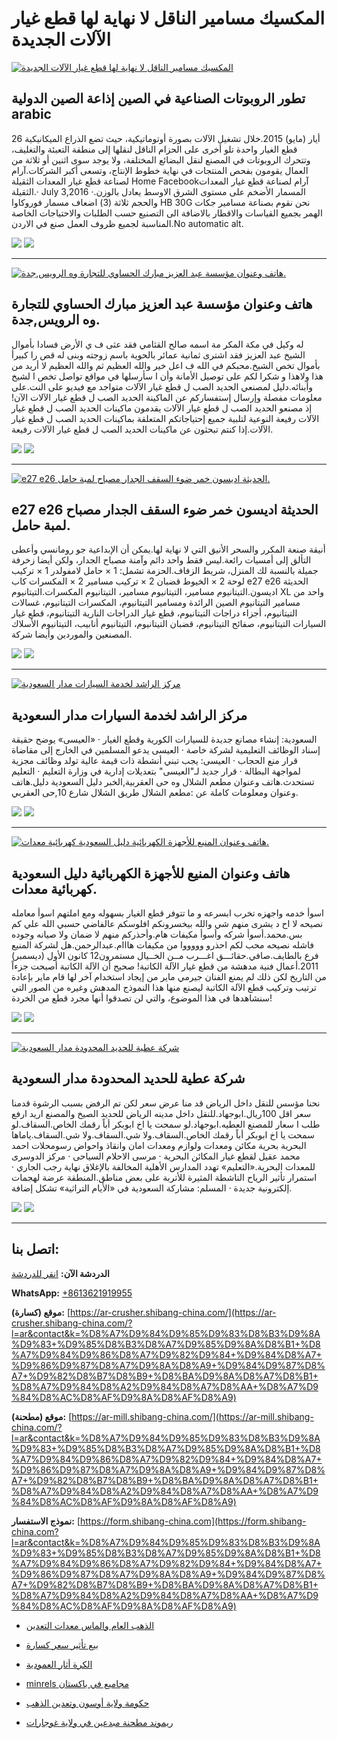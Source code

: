 # المكسيك مسامير الناقل لا نهاية لها قطع غيار الآلات الجديدة

<a href="https://swt.shibang-china.com/?l=ar&img&k=%D8%A7%D9%84%D9%85%D9%83%D8%B3%D9%8A%D9%83+%D9%85%D8%B3%D8%A7%D9%85%D9%8A%D8%B1+%D8%A7%D9%84%D9%86%D8%A7%D9%82%D9%84+%D9%84%D8%A7+%D9%86%D9%87%D8%A7%D9%8A%D8%A9+%D9%84%D9%87%D8%A7+%D9%82%D8%B7%D8%B9+%D8%BA%D9%8A%D8%A7%D8%B1+%D8%A7%D9%84%D8%A2%D9%84%D8%A7%D8%AA+%D8%A7%D9%84%D8%AC%D8%AF%D9%8A%D8%AF%D8%A9" target="_blank">![المكسيك مسامير الناقل لا نهاية لها قطع غيار الآلات الجديدة](http://static.shibang-china.com/all-800x300/286.jpg)</a>

## تطور الروبوتات الصناعية في الصين إذاعة الصين الدولية arabic
26 أيار (مايو) 2015.خلال تشغيل الآلات بصورة أوتوماتيكية، حيث تضع الذراع الميكانيكية قطع الغيار واحدة تلو أخرى على الحزام الناقل لنقلها إلى منطقة التعبئة والتغليف، وتتحرك الروبوتات في المصنع لنقل البضائع المختلفة، ولا يوجد سوى اثنين أو ثلاثة من العمال يقومون بفحص المنتجات في نهاية خطوط الإنتاج، وتسعى أكبر الشركات.آرام لصناعة قطع غيار المعدات الثقيلة Home Facebookآرام لصناعة قطع غيار المعدات الثقيلة.· July 3,2016 ·.المسمار الأضخم على مستوى الشرق الاوسط يعادل بالوزن والحجم ثلاثة (3) اضعاف مسمار فوروكاوا HB 30G نحن نقوم بصناعة مسامير جكات الهمر بجميع القياسات والاقطار بالاضافة الى التصنيع حسب الطلبات والاحتياجات الخاصة المناسبة لجميع ظروف العمل صنع في الاردن.No automatic alt.


<a href="https://whatsapp.shibangsoft.com/WhatsApp.php" target="_blank" title="WhatsApp">![](http://static.shibang-china.com/icon/whatsapp.png)</a> <a href="https://swt.shibang-china.com/?l=ar&icon&k=%D8%A7%D9%84%D9%85%D9%83%D8%B3%D9%8A%D9%83+%D9%85%D8%B3%D8%A7%D9%85%D9%8A%D8%B1+%D8%A7%D9%84%D9%86%D8%A7%D9%82%D9%84+%D9%84%D8%A7+%D9%86%D9%87%D8%A7%D9%8A%D8%A9+%D9%84%D9%87%D8%A7+%D9%82%D8%B7%D8%B9+%D8%BA%D9%8A%D8%A7%D8%B1+%D8%A7%D9%84%D8%A2%D9%84%D8%A7%D8%AA+%D8%A7%D9%84%D8%AC%D8%AF%D9%8A%D8%AF%D8%A9" target="_blank">![](http://static.shibang-china.com/icon/chat-ar.png)</a>

---

<a href="https://swt.shibang-china.com/?l=ar&img&k=%D8%A7%D9%84%D9%85%D9%83%D8%B3%D9%8A%D9%83+%D9%85%D8%B3%D8%A7%D9%85%D9%8A%D8%B1+%D8%A7%D9%84%D9%86%D8%A7%D9%82%D9%84+%D9%84%D8%A7+%D9%86%D9%87%D8%A7%D9%8A%D8%A9+%D9%84%D9%87%D8%A7+%D9%82%D8%B7%D8%B9+%D8%BA%D9%8A%D8%A7%D8%B1+%D8%A7%D9%84%D8%A2%D9%84%D8%A7%D8%AA+%D8%A7%D9%84%D8%AC%D8%AF%D9%8A%D8%AF%D8%A9" target="_blank">![هاتف وعنوان مؤسسة عبد العزيز مبارك الحساوي للتجارة وه الرويس,جدة.](http://static.shibang-china.com/all-800x300/511.jpg)</a>

## هاتف وعنوان مؤسسة عبد العزيز مبارك الحساوي للتجارة وه الرويس,جدة.
له وكيل في مكة المكر مة اسمه صالح القثامي فقد عثى ف ي الأرض فسادا بأموال الشيخ عبد العزيز فقد اشترى ثمانية عمائر بالحوية باسم زوجته وبنى له قص را كبيرأ بأموال تخص الشيخ.محبكم في الله ف اعل خير والله العظيم ثم والله العظيم لا أريد من هذا ولاهذا و شكرا لكم على توصيل الأمانة وأن ا سأرسلها في مواقع تواصل تخص ا لشيخ وأبنائه.دليل لمصنعي الحديد الصب ل قطع غيار الآلات متواجد مع فيديو على النت.على معلومات مفصلة وإرسال إستفساركم عن الماكينة الحديد الصب ل قطع غيار الآلات الآن! إذ مصنعو الحديد الصب ل قطع غيار الآلات يقدمون ماكينات الحديد الصب ل قطع غيار الآلات رفيعة النوعية لتلبية جميع إحتياجاتكم المتعلقة بماكينات الحديد الصب ل قطع غيار الآلات.إذا كنتم تبحثون عن ماكينات الحديد الصب ل قطع غيار الآلات رفيعة.


<a href="https://whatsapp.shibangsoft.com/WhatsApp.php" target="_blank" title="WhatsApp">![](http://static.shibang-china.com/icon/whatsapp.png)</a> <a href="https://swt.shibang-china.com/?l=ar&icon&k=%D8%A7%D9%84%D9%85%D9%83%D8%B3%D9%8A%D9%83+%D9%85%D8%B3%D8%A7%D9%85%D9%8A%D8%B1+%D8%A7%D9%84%D9%86%D8%A7%D9%82%D9%84+%D9%84%D8%A7+%D9%86%D9%87%D8%A7%D9%8A%D8%A9+%D9%84%D9%87%D8%A7+%D9%82%D8%B7%D8%B9+%D8%BA%D9%8A%D8%A7%D8%B1+%D8%A7%D9%84%D8%A2%D9%84%D8%A7%D8%AA+%D8%A7%D9%84%D8%AC%D8%AF%D9%8A%D8%AF%D8%A9" target="_blank">![](http://static.shibang-china.com/icon/chat-ar.png)</a>

---

<a href="https://swt.shibang-china.com/?l=ar&img&k=%D8%A7%D9%84%D9%85%D9%83%D8%B3%D9%8A%D9%83+%D9%85%D8%B3%D8%A7%D9%85%D9%8A%D8%B1+%D8%A7%D9%84%D9%86%D8%A7%D9%82%D9%84+%D9%84%D8%A7+%D9%86%D9%87%D8%A7%D9%8A%D8%A9+%D9%84%D9%87%D8%A7+%D9%82%D8%B7%D8%B9+%D8%BA%D9%8A%D8%A7%D8%B1+%D8%A7%D9%84%D8%A2%D9%84%D8%A7%D8%AA+%D8%A7%D9%84%D8%AC%D8%AF%D9%8A%D8%AF%D8%A9" target="_blank">![e27 e26 الحديثة اديسون خمر ضوء السقف الجدار مصباح لمبة حامل.](http://static.shibang-china.com/all-800x300/1016.jpg)</a>

## e27 e26 الحديثة اديسون خمر ضوء السقف الجدار مصباح لمبة حامل.
أنيقة صنعة المكرر والسحر الأنيق التي لا نهاية لها.يمكن أن الإبداعية جو رومانسي وأعطى التألق إلى أمسيات رائعة.ليس فقط واحد دائم وآمنة مصباح الجدار، ولكن أيضا زخرفة جميلة بالنسبة لك المنزل، شريط الزفاف.الحزمة تشمل: 1 × حامل لامفولدر 1 × تركيب لوحة 2 × الخيوط قضبان 2 × تركيب مسامير 2 × المكسرات كاب e27 e26 الحديثة اديسون.التيتانيوم مسامير، التيتانيوم مسامير، التيتانيوم المكسرات.التيتانيوم XL واحد من مسامير التيتانيوم الصين الرائدة ومسامير التيتانيوم، المكسرات التيتانيوم، غسالات التيتانيوم، أجزاء دراجات التيتانيوم، قطع غيار الدراجات النارية التيتانيوم، قطع غيار السيارات التيتانيوم، صفائح التيتانيوم، قضبان التيتانيوم، التيتانيوم أنابيب، التيتانيوم الأسلاك المصنعين والموردين وأيضا شركة.


<a href="https://whatsapp.shibangsoft.com/WhatsApp.php" target="_blank" title="WhatsApp">![](http://static.shibang-china.com/icon/whatsapp.png)</a> <a href="https://swt.shibang-china.com/?l=ar&icon&k=%D8%A7%D9%84%D9%85%D9%83%D8%B3%D9%8A%D9%83+%D9%85%D8%B3%D8%A7%D9%85%D9%8A%D8%B1+%D8%A7%D9%84%D9%86%D8%A7%D9%82%D9%84+%D9%84%D8%A7+%D9%86%D9%87%D8%A7%D9%8A%D8%A9+%D9%84%D9%87%D8%A7+%D9%82%D8%B7%D8%B9+%D8%BA%D9%8A%D8%A7%D8%B1+%D8%A7%D9%84%D8%A2%D9%84%D8%A7%D8%AA+%D8%A7%D9%84%D8%AC%D8%AF%D9%8A%D8%AF%D8%A9" target="_blank">![](http://static.shibang-china.com/icon/chat-ar.png)</a>

---

<a href="https://swt.shibang-china.com/?l=ar&img&k=%D8%A7%D9%84%D9%85%D9%83%D8%B3%D9%8A%D9%83+%D9%85%D8%B3%D8%A7%D9%85%D9%8A%D8%B1+%D8%A7%D9%84%D9%86%D8%A7%D9%82%D9%84+%D9%84%D8%A7+%D9%86%D9%87%D8%A7%D9%8A%D8%A9+%D9%84%D9%87%D8%A7+%D9%82%D8%B7%D8%B9+%D8%BA%D9%8A%D8%A7%D8%B1+%D8%A7%D9%84%D8%A2%D9%84%D8%A7%D8%AA+%D8%A7%D9%84%D8%AC%D8%AF%D9%8A%D8%AF%D8%A9" target="_blank">![مركز الراشد لخدمة السيارات مدار السعودية](http://static.shibang-china.com/all-800x300/259.jpg)</a>

## مركز الراشد لخدمة السيارات مدار السعودية
السعودية: إنشاء مصانع جديدة للسيارات الكورية وقطع الغيار &middot; «العيسى» يوضح حقيقة إسناد الوظائف التعليمية لشركة خاصة &middot; العيسى يدعو المسلمين في الخارج إلى مقاضاة قرار منع الحجاب &middot; العيسى: يجب تبني أنشطة ذات قيمة عالية تولد وظائف مجزية لمواجهة البطالة &middot; قرار جديد لـ&quot;العيسى&quot; بتعديلات إدارية في وزارة التعليم &middot; التعليم تستحدث.هاتف وعنوان مطعم الشلال وه حى العقربية,الخبر دليل السعودية دليل.هاتف وعنوان ومعلومات كاملة عن :مطعم الشلال طريق الشلال شارع 10,حى العقربي.


<a href="https://whatsapp.shibangsoft.com/WhatsApp.php" target="_blank" title="WhatsApp">![](http://static.shibang-china.com/icon/whatsapp.png)</a> <a href="https://swt.shibang-china.com/?l=ar&icon&k=%D8%A7%D9%84%D9%85%D9%83%D8%B3%D9%8A%D9%83+%D9%85%D8%B3%D8%A7%D9%85%D9%8A%D8%B1+%D8%A7%D9%84%D9%86%D8%A7%D9%82%D9%84+%D9%84%D8%A7+%D9%86%D9%87%D8%A7%D9%8A%D8%A9+%D9%84%D9%87%D8%A7+%D9%82%D8%B7%D8%B9+%D8%BA%D9%8A%D8%A7%D8%B1+%D8%A7%D9%84%D8%A2%D9%84%D8%A7%D8%AA+%D8%A7%D9%84%D8%AC%D8%AF%D9%8A%D8%AF%D8%A9" target="_blank">![](http://static.shibang-china.com/icon/chat-ar.png)</a>

---

<a href="https://swt.shibang-china.com/?l=ar&img&k=%D8%A7%D9%84%D9%85%D9%83%D8%B3%D9%8A%D9%83+%D9%85%D8%B3%D8%A7%D9%85%D9%8A%D8%B1+%D8%A7%D9%84%D9%86%D8%A7%D9%82%D9%84+%D9%84%D8%A7+%D9%86%D9%87%D8%A7%D9%8A%D8%A9+%D9%84%D9%87%D8%A7+%D9%82%D8%B7%D8%B9+%D8%BA%D9%8A%D8%A7%D8%B1+%D8%A7%D9%84%D8%A2%D9%84%D8%A7%D8%AA+%D8%A7%D9%84%D8%AC%D8%AF%D9%8A%D8%AF%D8%A9" target="_blank">![هاتف وعنوان المنيع للأجهزة الكهربائية دليل السعودية كهربائية معدات.](http://static.shibang-china.com/all-800x300/1111.jpg)</a>

## هاتف وعنوان المنيع للأجهزة الكهربائية دليل السعودية كهربائية معدات.
اسوأ خدمه واجهزه تخرب ابسرعه و ما تتوفر قطع الغيار بسهوله ومع املتهم اسوأ معامله نصيحه لا اح د يشرى منهم شي والله بيخسرونكم افلوسكم عالفاضي حسبي الله علي كم بس.محمد.أسوأ شركه وأسوأ مكيفات هام.وأحذركم منهم لا ضمان ولا صيانه وجوده فاشله نصيحه محب لكم احذرو وووووا من مكيفات هااام.عبدالرحمن.هل لشركة المنيع فرع بالطايف.صافي.حقائـــق اغـــرب مــن الخــيال مستمرون12 كانون الأول (ديسمبر) 2011.أعمال فنية مدهشة من قطع غيار الآلة الكاتبة! صحيح أن الآلة الكاتبة أصبحت جزءاً من التاريخ لكن ذلك لم يمنع الفنان جيرمي ماير من إيجاد استخدام آخر لها قام ماير بإعادة ترتيب وتركيب قطع الآلة الكاتبة ليصنع منها هذا النموذج المدهش وغيره من الصور التي سنشاهدها في هذا الموضوع، والتي لن تصدقوا أنها مجرد قطع من الخردة!


<a href="https://whatsapp.shibangsoft.com/WhatsApp.php" target="_blank" title="WhatsApp">![](http://static.shibang-china.com/icon/whatsapp.png)</a> <a href="https://swt.shibang-china.com/?l=ar&icon&k=%D8%A7%D9%84%D9%85%D9%83%D8%B3%D9%8A%D9%83+%D9%85%D8%B3%D8%A7%D9%85%D9%8A%D8%B1+%D8%A7%D9%84%D9%86%D8%A7%D9%82%D9%84+%D9%84%D8%A7+%D9%86%D9%87%D8%A7%D9%8A%D8%A9+%D9%84%D9%87%D8%A7+%D9%82%D8%B7%D8%B9+%D8%BA%D9%8A%D8%A7%D8%B1+%D8%A7%D9%84%D8%A2%D9%84%D8%A7%D8%AA+%D8%A7%D9%84%D8%AC%D8%AF%D9%8A%D8%AF%D8%A9" target="_blank">![](http://static.shibang-china.com/icon/chat-ar.png)</a>

---

<a href="https://swt.shibang-china.com/?l=ar&img&k=%D8%A7%D9%84%D9%85%D9%83%D8%B3%D9%8A%D9%83+%D9%85%D8%B3%D8%A7%D9%85%D9%8A%D8%B1+%D8%A7%D9%84%D9%86%D8%A7%D9%82%D9%84+%D9%84%D8%A7+%D9%86%D9%87%D8%A7%D9%8A%D8%A9+%D9%84%D9%87%D8%A7+%D9%82%D8%B7%D8%B9+%D8%BA%D9%8A%D8%A7%D8%B1+%D8%A7%D9%84%D8%A2%D9%84%D8%A7%D8%AA+%D8%A7%D9%84%D8%AC%D8%AF%D9%8A%D8%AF%D8%A9" target="_blank">![شركة عطية للحديد المحدودة مدار السعودية](http://static.shibang-china.com/all-800x300/1364.jpg)</a>

## شركة عطية للحديد المحدودة مدار السعودية
نحنا مؤسس للنقل داخل الرياض قد منا عرض سعر لكن تم الرفض بسبب الرشوة قدمنا سعر اقل 100ريال.ابوجهاد.للنقل داخل مدينه الرياض للحديد الصيخ والمصنع اريد ارفع طلب ا سعار للمصنع العطيه.ابوجهاد.لو سمحت يا اخ ابوبكر أباً رقمك الخاص.السقاف.لو سمحت يا اخ ابوبكر أباً رقمك الخاص.السقاف.ولا شي.السقاف.ولا شي.السقاف.ياماها البحرية بحرية مكائن ومعدات ولوازم ومعدات امان وانقاذ واحواض رسومحلات احمد محمد عقيل لقطع غيار المكائن البحرية &middot; مرسى الاحلام السياحى &middot; مركز الدوسرى للمعدات البحرية.«التعليم» تهدد المدارس الأهلية المخالفة بالإغلاق نهاية رجب الجاري &middot; استمرار تأثير الرياح الناشطة المثيرة للأتربة على بعض مناطق.المنطقة عرضة لهجمات إلكترونية جديدة &middot; المسلم: مشاركة السعودية في «الأيام التراثية» تشكل إضافة.


<a href="https://whatsapp.shibangsoft.com/WhatsApp.php" target="_blank" title="WhatsApp">![](http://static.shibang-china.com/icon/whatsapp.png)</a> <a href="https://swt.shibang-china.com/?l=ar&icon&k=%D8%A7%D9%84%D9%85%D9%83%D8%B3%D9%8A%D9%83+%D9%85%D8%B3%D8%A7%D9%85%D9%8A%D8%B1+%D8%A7%D9%84%D9%86%D8%A7%D9%82%D9%84+%D9%84%D8%A7+%D9%86%D9%87%D8%A7%D9%8A%D8%A9+%D9%84%D9%87%D8%A7+%D9%82%D8%B7%D8%B9+%D8%BA%D9%8A%D8%A7%D8%B1+%D8%A7%D9%84%D8%A2%D9%84%D8%A7%D8%AA+%D8%A7%D9%84%D8%AC%D8%AF%D9%8A%D8%AF%D8%A9" target="_blank">![](http://static.shibang-china.com/icon/chat-ar.png)</a>

---
## اتصل بنا:

**الدردشة الآن:** [انقر للدردشة](https://swt.shibang-china.com?l=ar&contact&k=%D8%A7%D9%84%D9%85%D9%83%D8%B3%D9%8A%D9%83+%D9%85%D8%B3%D8%A7%D9%85%D9%8A%D8%B1+%D8%A7%D9%84%D9%86%D8%A7%D9%82%D9%84+%D9%84%D8%A7+%D9%86%D9%87%D8%A7%D9%8A%D8%A9+%D9%84%D9%87%D8%A7+%D9%82%D8%B7%D8%B9+%D8%BA%D9%8A%D8%A7%D8%B1+%D8%A7%D9%84%D8%A2%D9%84%D8%A7%D8%AA+%D8%A7%D9%84%D8%AC%D8%AF%D9%8A%D8%AF%D8%A9)

**WhatsApp:**  [+8613621919955](https://whatsapp.shibangsoft.com/WhatsApp.php)

**موقع (كسارة):** [https://ar-crusher.shibang-china.com/](https://ar-crusher.shibang-china.com/?l=ar&contact&k=%D8%A7%D9%84%D9%85%D9%83%D8%B3%D9%8A%D9%83+%D9%85%D8%B3%D8%A7%D9%85%D9%8A%D8%B1+%D8%A7%D9%84%D9%86%D8%A7%D9%82%D9%84+%D9%84%D8%A7+%D9%86%D9%87%D8%A7%D9%8A%D8%A9+%D9%84%D9%87%D8%A7+%D9%82%D8%B7%D8%B9+%D8%BA%D9%8A%D8%A7%D8%B1+%D8%A7%D9%84%D8%A2%D9%84%D8%A7%D8%AA+%D8%A7%D9%84%D8%AC%D8%AF%D9%8A%D8%AF%D8%A9)

**موقع (مطحنة):** [https://ar-mill.shibang-china.com/](https://ar-mill.shibang-china.com/?l=ar&contact&k=%D8%A7%D9%84%D9%85%D9%83%D8%B3%D9%8A%D9%83+%D9%85%D8%B3%D8%A7%D9%85%D9%8A%D8%B1+%D8%A7%D9%84%D9%86%D8%A7%D9%82%D9%84+%D9%84%D8%A7+%D9%86%D9%87%D8%A7%D9%8A%D8%A9+%D9%84%D9%87%D8%A7+%D9%82%D8%B7%D8%B9+%D8%BA%D9%8A%D8%A7%D8%B1+%D8%A7%D9%84%D8%A2%D9%84%D8%A7%D8%AA+%D8%A7%D9%84%D8%AC%D8%AF%D9%8A%D8%AF%D8%A9)

**نموذج الاستفسار:** [https://form.shibang-china.com](https://form.shibang-china.com?l=ar&contact&k=%D8%A7%D9%84%D9%85%D9%83%D8%B3%D9%8A%D9%83+%D9%85%D8%B3%D8%A7%D9%85%D9%8A%D8%B1+%D8%A7%D9%84%D9%86%D8%A7%D9%82%D9%84+%D9%84%D8%A7+%D9%86%D9%87%D8%A7%D9%8A%D8%A9+%D9%84%D9%87%D8%A7+%D9%82%D8%B7%D8%B9+%D8%BA%D9%8A%D8%A7%D8%B1+%D8%A7%D9%84%D8%A2%D9%84%D8%A7%D8%AA+%D8%A7%D9%84%D8%AC%D8%AF%D9%8A%D8%AF%D8%A9)

* [الذهب العام والماس معدات التعدين](../26/%D8%A7%D9%84%D8%B0%D9%87%D8%A8%20%D8%A7%D9%84%D8%B9%D8%A7%D9%85%20%D9%88%D8%A7%D9%84%D9%85%D8%A7%D8%B3%20%D9%85%D8%B9%D8%AF%D8%A7%D8%AA%20%D8%A7%D9%84%D8%AA%D8%B9%D8%AF%D9%8A%D9%86.md)

* [بيع تأثير سعر كسارة](../28/%D8%A8%D9%8A%D8%B9%20%D8%AA%D8%A3%D8%AB%D9%8A%D8%B1%20%D8%B3%D8%B9%D8%B1%20%D9%83%D8%B3%D8%A7%D8%B1%D8%A9.md)

* [الكرة أثار العمودية](../27/%D8%A7%D9%84%D9%83%D8%B1%D8%A9%20%D8%A3%D8%AB%D8%A7%D8%B1%20%D8%A7%D9%84%D8%B9%D9%85%D9%88%D8%AF%D9%8A%D8%A9.md)

* [minrels مجاميع في باكستان](../30/minrels%20%D9%85%D8%AC%D8%A7%D9%85%D9%8A%D8%B9%20%D9%81%D9%8A%20%D8%A8%D8%A7%D9%83%D8%B3%D8%AA%D8%A7%D9%86.md)

* [حكومة ولاية أوسون وتعدين الذهب](../28/%D8%AD%D9%83%D9%88%D9%85%D8%A9%20%D9%88%D9%84%D8%A7%D9%8A%D8%A9%20%D8%A3%D9%88%D8%B3%D9%88%D9%86%20%D9%88%D8%AA%D8%B9%D8%AF%D9%8A%D9%86%20%D8%A7%D9%84%D8%B0%D9%87%D8%A8.md)

* [ريموند مطحنة مبدعين في ولاية غوجارات](../27/%D8%B1%D9%8A%D9%85%D9%88%D9%86%D8%AF%20%D9%85%D8%B7%D8%AD%D9%86%D8%A9%20%D9%85%D8%A8%D8%AF%D8%B9%D9%8A%D9%86%20%D9%81%D9%8A%20%D9%88%D9%84%D8%A7%D9%8A%D8%A9%20%D8%BA%D9%88%D8%AC%D8%A7%D8%B1%D8%A7%D8%AA.md)